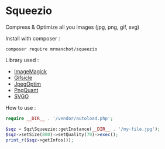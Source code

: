 # Squeezio
Compress &amp; Optimize all you images (jpg, png, gif, svg)

Install with composer :

```
composer require mrmanchot/squeezio
```

Library used :
- [ImageMagick](https://www.imagemagick.org/script/index.php)
- [Gifsicle](https://www.lcdf.org/gifsicle/)
- [JpegOptim](http://www.kokkonen.net/tjko/projects.html)
- [PngQuant](https://pngquant.org/)
- [SVGO](https://github.com/svg/svgo)

How to use :

```php
require __DIR__ . '/vendor/autoload.php';

$sqz = Sqz\Squeezio::getInstance(__DIR__ . '/my-file.jpg');
$sqz->setSize(800)->setQuality(70)->exec();
print_r($sqz->getInfos());
```

